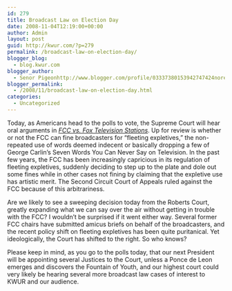```yaml
---
id: 279
title: Broadcast Law on Election Day
date: 2008-11-04T12:19:00+00:00
author: Admin
layout: post
guid: http://kwur.com/?p=279
permalink: /broadcast-law-on-election-day/
blogger_blog:
  - blog.kwur.com
blogger_author:
  - Senor Pigeonhttp://www.blogger.com/profile/03337380153942747424noreply@blogger.com
blogger_permalink:
  - /2008/11/broadcast-law-on-election-day.html
categories:
  - Uncategorized
---
```

<div class="pf-content">
  <p>
    Today, as Americans head to the polls to vote, the Supreme Court will hear oral arguments in <a href="http://arstechnica.com/news.ars/post/20081006-supreme-court-to-hear-fcc-f-bomb-appeal-on-election-day.html"><span style="font-style: italic;">FCC vs. Fox Television Stations</span></a>. Up for review is whether or not the FCC can fine broadcasters for &#8220;fleeting expletives,&#8221; the non-repeated use of words deemed indecent or basically dropping a few of George Carlin&#8217;s Seven Words You Can Never Say on Television. In the past few years, the FCC has been increasingly capricious in its regulation of fleeting expletives, suddenly deciding to step up to the plate and dole out some fines while in other cases not fining by claiming that the expletive use has artistic merit. The Second Circuit Court of Appeals ruled against the FCC because of this arbitrariness.
  </p>
  
  <p>
    Are we likely to see a sweeping decision today from the Roberts Court, greatly expanding what we can say over the air without getting in trouble with the FCC? I wouldn&#8217;t be surprised if it went either way. Several former FCC chairs have submitted amicus briefs on behalf of the broadcasters, and the recent policy shift on fleeting expletives has been quite puritanical. Yet ideologically, the Court has shifted to the right. So who knows?
  </p>
  
  <p>
    Please keep in mind, as you go to the polls today, that our next President will be appointing several Justices to the Court, unless a Ponce de Leon emerges and discovers the Fountain of Youth, and our highest court could very likely be hearing several more broadcast law cases of interest to KWUR and our audience.<span style="color: rgb(0, 0, 0);"></span>
  </p>
</div>